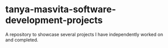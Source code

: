 # tanya-masvita-software-development-projects
A repository to showcase several projects I have independently worked on and completed.
